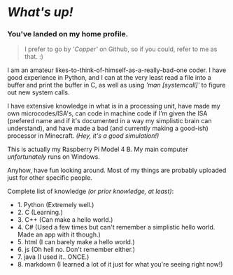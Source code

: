 # ***What's up!***

### You've landed on my home profile.

>I prefer to go by *'Copper'* on Github, so if you could, refer to me as that. :)

I am an amateur likes-to-think-of-himself-as-a-really-bad-one coder. I have good experience in Python,
and I can at the very least read a file into a buffer and print the buffer in C, as well as using *'man [systemcall]'* to figure out new system calls.

I have extensive knowledge in what is in a processing unit, have made my own microcodes/ISA's, can code in machine code if I'm given the ISA (prefered name and if
it's documented in a way my simplistic brain can understand), and have made a bad (and currently making a good-ish) processor in Minecraft. *(Hey, it's a good simulation!)*

This is actually my Raspberry Pi Model 4 B. My main computer *unfortunately* runs on Windows.

Anyhow, have fun looking around. Most of my things are probably uploaded just for other specific people.

Complete list of knowledge *(or prior knowledge, at least)*:
- 1\. Python (Extremely well.)
- 2\. C (Learning.)
- 3\. C++ (Can make a hello world.)
- 4\. C# (Used a few times but can't remember a simplistic hello world. Made an app with it though.)
- 5\. html (I can barely make a hello world.)
- 6\. js (Oh hell no. Don't remember either.)
- 7\. java (I used it.. ONCE.)
- 8\. markdown (I learned a lot of it just for what you're seeing right now!)
